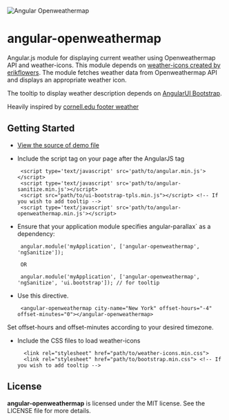 

![Angular Openweathermap](https://raw.githubusercontent.com/drtechie/angular-openweathermap/master/image/weather.png)

# angular-openweathermap

Angular.js module for displaying current weather using Openweathermap API and weather-icons.
This module depends on [weather-icons created by erikflowers](https://github.com/erikflowers/weather-icons). 
The module fetches weather data from Openweathermap API and displays an appropriate weather icon.

The tooltip to display weather description depends on [AngularUI Bootstrap](https://github.com/angular-ui/bootstrap).

Heavily inspired by [cornell.edu footer weather](http://cornell.edu/)

Getting Started
---------------

 * [View the source of demo file](https://raw.github.com/drtechie/angular-openweathermap/master/index.html)
 * Include the script tag on your page after the AngularJS tag

        <script type='text/javascript' src='path/to/angular.min.js'></script>
        <script type='text/javascript' src='path/to/angular-sanitize.min.js'></script>
        <script src="path/to/ui-bootstrap-tpls.min.js"></script> <!-- If you wish to add tooltip -->
        <script type='text/javascript' src='path/to/angular-openweathermap.min.js'></script>

 * Ensure that your application module specifies angular-parallax` as a dependency:

        angular.module('myApplication', ['angular-openweathermap', 'ngSanitize']);
        
        OR 
        
        angular.module('myApplication', ['angular-openweathermap', 'ngSanitize', 'ui.bootstrap']); // for tooltip

 * Use this directive.

        <angular-openweathermap city-name="New York" offset-hours="-4" offset-minutes="0"></angular-openweathermap>
        
  Set offset-hours and offset-minutes according to your desired timezone.
  
* Include the CSS files to load weather-icons

        <link rel="stylesheet" href="path/to/weather-icons.min.css">
        <link rel="stylesheet" href="path/to/bootstrap.min.css"> <!-- If you wish to add tooltip -->
  
License
-------

**angular-openweathermap** is licensed under the MIT license. See the LICENSE file for more details.

